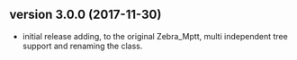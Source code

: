 ## version 3.0.0 (2017-11-30)

- initial release adding, to the original Zebra_Mptt, multi independent tree support and renaming the class.
</dl>